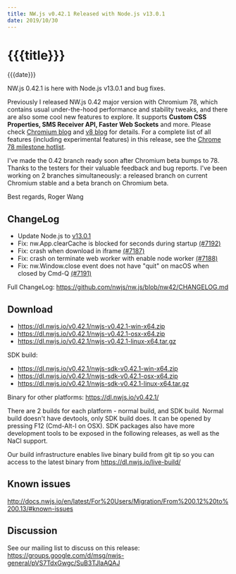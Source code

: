 ```yaml
---
title: NW.js v0.42.1 Released with Node.js v13.0.1
date: 2019/10/30
---
```

# {{{title}}}
{{{date}}}

NW.js 0.42.1 is here with Node.js v13.0.1 and bug fixes.

Previously I released NW.js 0.42 major version with Chromium 78, which contains usual under-the-hood performance and stability tweaks, and there are also some cool new features to explore. It supports **Custom CSS Properties, SMS Receiver API, Faster Web Sockets** and more. Please check [Chromium blog](https://blog.chromium.org/2019/09/chrome-78-beta-new-houdini-api-native.html) and [v8 blog](https://v8.dev/blog/v8-release-78) for details. For a complete list of all features (including experimental features) in this release, see the [Chrome 78 milestone hotlist](https://www.chromestatus.com/features#milestone=78).

I've made the 0.42 branch ready soon after Chromium beta bumps to 78. Thanks to the testers for their valuable feedback and bug reports. I've been working on 2 branches simultaneously: a released branch on current Chromium stable and a beta branch on Chromium beta.

Best regards,
Roger Wang

## ChangeLog

- Update Node.js to [v13.0.1](https://nodejs.org/en/blog/release/v13.0.1/)
- Fix: nw.App.clearCache is blocked for seconds during startup [(#7192)](https://github.com/nwjs/nw.js/issues/7192)
- Fix: crash when download in iframe [(#7187)](https://github.com/nwjs/nw.js/issues/7187)
- Fix: crash on terminate web worker with enable node worker [(#7188)](https://github.com/nwjs/nw.js/issues/7188)
- Fix: nw.Window.close event does not have "quit" on macOS when closed by Cmd-Q [(#7191)](https://github.com/nwjs/nw.js/issues/7191)

Full ChangeLog: https://github.com/nwjs/nw.js/blob/nw42/CHANGELOG.md

## Download 

* https://dl.nwjs.io/v0.42.1/nwjs-v0.42.1-win-x64.zip 
* https://dl.nwjs.io/v0.42.1/nwjs-v0.42.1-osx-x64.zip 
* https://dl.nwjs.io/v0.42.1/nwjs-v0.42.1-linux-x64.tar.gz 

SDK build: 
* https://dl.nwjs.io/v0.42.1/nwjs-sdk-v0.42.1-win-x64.zip 
* https://dl.nwjs.io/v0.42.1/nwjs-sdk-v0.42.1-osx-x64.zip 
* https://dl.nwjs.io/v0.42.1/nwjs-sdk-v0.42.1-linux-x64.tar.gz 

Binary for other platforms: https://dl.nwjs.io/v0.42.1/ 

There are 2 builds for each platform - normal build, and SDK build. Normal build doesn't have devtools, only SDK build does. lt can be opened by pressing F12 (Cmd-Alt-I on OSX). SDK packages also have more development tools to be exposed in the following releases, as well as the NaCl support.

Our build infrastructure enables live binary build from git tip so you can access to the latest binary from https://dl.nwjs.io/live-build/ 

## Known issues 

http://docs.nwjs.io/en/latest/For%20Users/Migration/From%200.12%20to%200.13/#known-issues

## Discussion

See our mailing list to discuss on this release: https://groups.google.com/d/msg/nwjs-general/pVS7TdxGwgc/SuB3TJlaAQAJ
